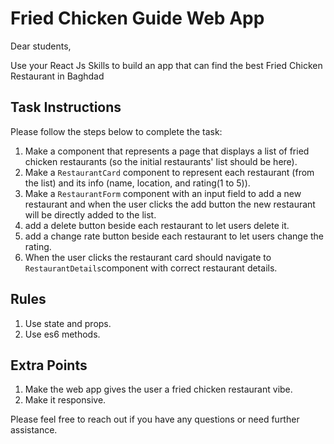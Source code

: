 # Fried Chicken Guide Web App

Dear students,

Use your React Js Skills to build an app that can find the best Fried Chicken Restaurant in Baghdad

## Task Instructions

Please follow the steps below to complete the task:

1. Make a component that represents a page that displays a list of fried chicken restaurants (so the initial restaurants' list should be here).
2. Make a `RestaurantCard` component to represent each restaurant (from the list) and its info (name, location, and rating(1 to 5)).
3. Make a `RestaurantForm` component with an input field to add a new restaurant and when the user clicks the add button the new restaurant will be directly added to the list.
4. add a delete button beside each restaurant to let users delete it.
5. add a change rate button beside each restaurant to let users change the rating.
6. When the user clicks the restaurant card should navigate to `RestaurantDetails`component with correct restaurant details.

## Rules

1. Use state and props.
2. Use es6 methods.

## Extra Points

1. Make the web app gives the user a fried chicken restaurant vibe.
2. Make it responsive.

Please feel free to reach out if you have any questions or need further assistance.
